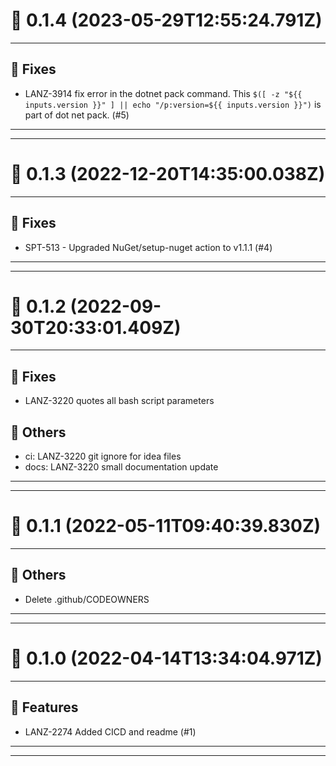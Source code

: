 # :confetti_ball: 0.1.4 (2023-05-29T12:55:24.791Z)
- - -
## :bug: Fixes
* LANZ-3914 fix error in the dotnet pack command. This `$([ -z "${{ inputs.version }}" ] || echo "/p:version=${{ inputs.version }}")` is part of dot net pack. (#5)
- - -
- - -
# :confetti_ball: 0.1.3 (2022-12-20T14:35:00.038Z)
- - -
## :bug: Fixes
* SPT-513 - Upgraded NuGet/setup-nuget action to v1.1.1 (#4)
- - -
- - -
# :confetti_ball: 0.1.2 (2022-09-30T20:33:01.409Z)
- - -
## :bug: Fixes
* LANZ-3220 quotes all bash script parameters
## :newspaper: Others
* ci: LANZ-3220 git ignore for idea files
* docs: LANZ-3220 small documentation update
- - -
- - -
# :confetti_ball: 0.1.1 (2022-05-11T09:40:39.830Z)
- - -
## :newspaper: Others
* Delete .github/CODEOWNERS
- - -
- - -
# :confetti_ball: 0.1.0 (2022-04-14T13:34:04.971Z)
- - -
## :hammer: Features
* LANZ-2274 Added CICD and readme (#1)
- - -
- - -
